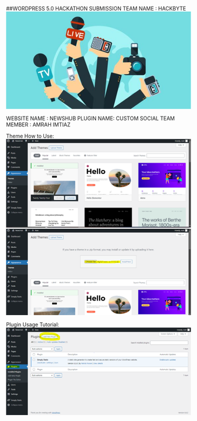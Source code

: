 ##WORDPRESS 5.0 HACKATHON SUBMISSION
TEAM NAME : HACKBYTE 
![NewsHub and Custom Social](https://github.com/AmrahImtiaz/HackByte/raw/main/img.jpg)

WEBSITE NAME : NEWSHUB 
PLUGIN NAME: CUSTOM SOCIAL
TEAM MEMBER : AMRAH IMTIAZ

Theme How to Use:
![NewsHub and Custom Social](https://github.com/AmrahImtiaz/HackByte/raw/main/Capture1.PNG)
![NewsHub and Custom Social](https://github.com/AmrahImtiaz/HackByte/raw/main/Capture2.PNG)

Plugin Usage Tutorial:
![NewsHub and Custom Social](https://github.com/AmrahImtiaz/HackByte/raw/main/demo1.PNG)



